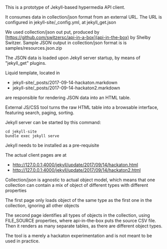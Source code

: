This is a prototype of Jekyll-based hypermedia API client.

It consumes data in collection/json format from an external URL.
The URL is configured in jekyll-site/_config.yml, at jekyll_get.json

We used collection/json out put, produced by [https://github.com/switzersc/api-in-a-box](api-in-the-box) by Shelby Switzer. Sample JSON output in collection/json format is is samples/resources.json.zip

The JSON data is loaded upon Jekyll server startup, by means of "jekyll_get" plugins.

Liquid template, located in
- jekyll-site/_posts/2017-09-14-hackaton.markdown
- jekyll-site/_posts/2017-09-14-hackaton2.markdown

are responsible for rendering JSON data into an HTML table.

External JS/CSS tool turns the raw HTML table into a browsable interface, featuring search, paging, sorting.

Jekyll server can be started by this command:

```
cd jekyll-site
bundle exec jekyll serve
```

Jekyll needs to be installed as a pre-requisite

The actual client pages are at
- http://127.0.0.1:4000/jekyll/update/2017/09/14/hackaton.html
- http://127.0.0.1:4000/jekyll/update/2017/09/14/hackaton2.html

Collection/json is agnostic to actual object model, which means that one collection can contain a mix of object of different types with different properties

The first page only loads object of the same type as the first one in the collection, ignoring all other objects

The second page identifies all types of objects in the collection, using FILE_SOURCE properties,  where api-in-the-box puts the source CSV file. Then it renders as many separate tables, as there are different object types.

The tool is a merely a hackaton experimentation and is not meant to be used in practice.

